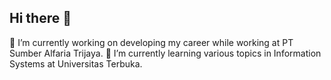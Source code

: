 ## Hi there 👋
🔭 I’m currently working on developing my career while working at PT Sumber Alfaria Trijaya.
🌱 I’m currently learning various topics in Information Systems at Universitas Terbuka.
<!--
**imcholis/imcholis** is a ✨ _special_ ✨ repository because its `README.md` (this file) appears on your GitHub profile.

Here are some ideas to get you started:

- 🔭 I’m currently working on ...
- 🌱 I’m currently learning ...
- 👯 I’m looking to collaborate on ...
- 🤔 I’m looking for help with ...
- 💬 Ask me about ...
- 📫 How to reach me: ...
- 😄 Pronouns: ...
- ⚡ Fun fact: ...
-->
